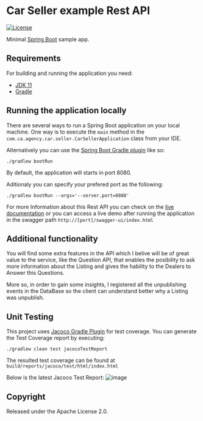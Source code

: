# Car Seller example Rest API



[![License](http://img.shields.io/:license-apache-blue.svg)](http://www.apache.org/licenses/LICENSE-2.0.html)

Minimal [Spring Boot](http://projects.spring.io/spring-boot/) sample app.

## Requirements

For building and running the application you need:

- [JDK 11](https://www.oracle.com/java/technologies/javase-jdk11-downloads.html)
- [Gradle](https://gradle.org/install/)

## Running the application locally

There are several ways to run a Spring Boot application on your local machine. One way is to execute the `main` method in the `com.ca.agency.car.seller.CarSellerApplication` class from your IDE.

Alternatively you can use the [Spring Boot Gradle plugin](https://spring.io/guides/gs/gradle/) like so:

```shell
./gradlew bootRun
```
By default, the application will starts in port 8080.

Aditionaly you can specify your prefered port as the following:

```shell
./gradlew bootRun --args='--server.port=8888'
```

For more Information about this Rest API you can check on the [live documentation](https://carseller.readme.io/reference/listdealersusingget?useReact=on) or you can access a live demo after running the application in the swagger path `http://[port]/swagger-ui/index.html` 

## Additional functionality

You will find some extra features in the API which I belive will be of great value to the service, like the Question API, that enables the posibility to ask more information about the Listing and gives the hability to the Dealers to Answer this Questions.

More so, in order to gain some insights, I registered all the unpublishing events in the DataBase so the client can understand better why a Listing was unpublish.

## Unit Testing

This project uses [Jacoco Gradle Plugin](https://docs.gradle.org/current/userguide/jacoco_plugin.html) for test coverage. You can generate the Test Coverage report by executing:

```shell
./gradlew clean test jacocoTestReport
```
The resulted test coverage can be found at `build/reports/jacoco/test/html/index.html` 

Below is the latest Jacoco Test Report:
![image](https://user-images.githubusercontent.com/17863794/121126073-3082ff00-c7ed-11eb-97ff-a77d6342304b.png)


## Copyright

Released under the Apache License 2.0.
